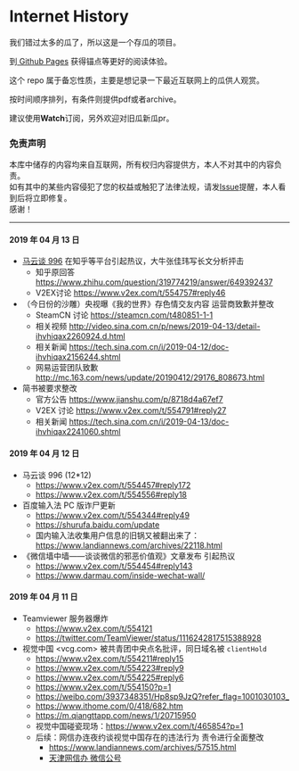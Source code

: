 # Internet History
我们错过太多的瓜了，所以这是一个存瓜的项目。
 
 
到[ Github Pages](https://abc1763613206.cf/InternetHistory/) 获得锚点等更好的阅读体验。



这个 repo 属于备忘性质，主要是想记录一下最近互联网上的瓜供人观赏。     

按时间顺序排列，有条件则提供pdf或者archive。

建议使用**Watch**订阅，另外欢迎对旧瓜新瓜pr。

### 免责声明  

本库中储存的内容均来自互联网，所有权归内容提供方，本人不对其中的内容负责。    
如有其中的某些内容侵犯了您的权益或触犯了法律法规，请发[Issue](https://github.com/abc1763613206/InternetHistory/issues)提醒，本人看到后将立即修复。    
感谢！     

-------
#### 2019 年 04 月 13 日
  - [马云谈 996](#2019-%E5%B9%B4-04-%E6%9C%88-12-%E6%97%A5) 在知乎等平台引起热议，大牛张佳玮写长文分析抨击
    - 知乎原回答 <https://www.zhihu.com/question/319774219/answer/649392437>    
    - V2EX讨论 <https://www.v2ex.com/t/554757#reply46>
  - （今日份的沙雕）央视曝《我的世界》存色情交友内容 运营商致歉并整改
    - SteamCN 讨论 <https://steamcn.com/t480851-1-1>   
    - 相关视频 <http://video.sina.com.cn/p/news/2019-04-13/detail-ihvhiqax2260924.d.html>
    - 相关新闻 <https://tech.sina.com.cn/i/2019-04-12/doc-ihvhiqax2156244.shtml>
    - 网易运营团队致歉 <http://mc.163.com/news/update/20190412/29176_808673.html>
  - 简书被要求整改
    - 官方公告 <https://www.jianshu.com/p/8718d4a67ef7>
    - V2EX 讨论 <https://www.v2ex.com/t/554791#reply27>
    - 相关新闻 <https://tech.sina.com.cn/i/2019-04-13/doc-ihvhiqax2241060.shtml>
#### 2019 年 04 月 12 日
  - 马云谈 996 (12*12)
    - <https://www.v2ex.com/t/554457#reply172>
    - <https://www.v2ex.com/t/554556#reply18>
  - 百度输入法 PC 版诈尸更新
    - <https://www.v2ex.com/t/554344#reply49>
    - <https://shurufa.baidu.com/update>
    - 国内输入法收集用户信息的旧锅又被翻出来了：<https://www.landiannews.com/archives/22118.html>
  - 《微信墙中墙——谈谈微信的邪恶价值观》文章发布 引起热议
    - <https://www.v2ex.com/t/554454#reply143>
    - <https://www.darmau.com/inside-wechat-wall/>

#### 2019 年 04 月 11 日
  - Teamviewer 服务器爆炸 
    - <https://www.v2ex.com/t/554121>
    - <https://twitter.com/TeamViewer/status/1116242817515388928>
  - 视觉中国  <vcg.com>  被共青团中央点名批评，同日域名被 `clientHold`
    - <https://www.v2ex.com/t/554211#reply15>
    - <https://www.v2ex.com/t/554223#reply9>
    - <https://www.v2ex.com/t/554225#reply6>
    - <https://www.v2ex.com/t/554150?p=1>
    - <https://weibo.com/3937348351/Hp8sp9JzQ?refer_flag=1001030103_>
    - <https://www.ithome.com/0/418/682.htm>
    - <https://m.qiangttapp.com/news/1/20715950>
    - 视觉中国碰瓷现场：<https://www.v2ex.com/t/465854?p=1>
    - 后续：网信办连夜约谈视觉中国存在的违法行为 责令进行全面整改 
      - <https://www.landiannews.com/archives/57515.html>
      - [天津网信办 微信公号](https://mp.weixin.qq.com/s?__biz=MzIzMDE3MzQ4Mg==&mid=2657103053&idx=1&sn=ada810cbfd0dd8b1021dd40adbcb0b3a&chksm=f323f288c4547b9ebb6ff394af00e06d96d393ab2c6346f644658cc18c95dabf6c57ccd2f32a&mpshare=1&scene=1&srcid=0412Q9qNjlhMSU2Nzd1LJnaL&key=dfa272eedd3cde296b22df0edf9e9a00e5d1d04daa768b7942fb68a2f4ec6b1831742e7e827d811636c8c5d2ab1c9d204a81f9088378a87d4d7a9a1941c0be5087df6a57c47c0cf8283c3b46764e982d&ascene=1&uin=MzEzNjY1MTI2OQ%3D%3D&devicetype=Windows+10&version=62060739&lang=zh_CN&pass_ticket=Odo5PYM%2B7mPYDwLJmrh2vyhbooWTFOqpXWTWXw3pnjOZAji%2FXMeKy%2FPksROlrlI0)
